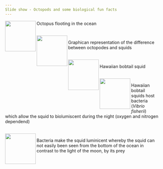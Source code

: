 ```yaml
---
Slide show - Octopods and some biological fun facts
---
```


<img align="left" width="100" height="100" src="https://riff.media/cdn-cgi/image/width=3840,quality=75/images/krake-oktopus-ozean-meer.jpg?w=1999&h=1124&fit=crop-50-50&s=bfa9666874e7686563c50cb6d1047cd6">

<p> Octopus flooting in the ocean </p><br>

<img align="left" width="100" height="100" src="https://c8.alamy.com/comp/2GK8E7M/watercolor-giant-squid-and-octopus-isolated-illustration-on-a-white-background-2GK8E7M.jpg">

<p>Graphican representation of the difference between octopodes and squids</p><br>

<img align="left" width="100" height="100" src="https://oceanconservancy.org/wp-content/uploads/2019/07/Screen-Shot-2019-07-01-at-3.31.50-PM.png">

<p>Hawaiian bobtail squid</p> <br>

<img align="left" width="100" height="100" src="https://lh5.googleusercontent.com/t0fdkf02nPD7P7unTwbxdw1T51PSrK3Dc6dnATv7PWYigixRkE1Ykxdsoyohpp-IHewjKVeKPJETyAWaRsQgyrN9HaehonGTDXwN8tR6FFBgjI3QI8GUu0N_MBk3EMkoP1rUEjA">

<p>Hawaiian bobtail squids host bacteria (<i>Vibrio fisherii</i>) which allow the squid to biolumiscent during the night (oxygen and nitrogen dependend)</p><br>

<img align="left" width="100" height="100" src="https://i.ytimg.com/vi/KCobcWsYOS8/maxresdefault.jpg">

<p> Bacteria make the squid luminicent whereby the squid can not easily been seen from the bottom of the ocean in contrast to the light of the moon, by its prey</p><br>
